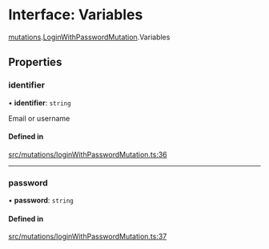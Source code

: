 # Interface: Variables

[mutations](api/modules/mutations.md).[LoginWithPasswordMutation](api/modules/mutations.LoginWithPasswordMutation.md).Variables

## Properties

### identifier

• **identifier**: `string`

Email or username

#### Defined in

[src/mutations/loginWithPasswordMutation.ts:36](https://github.com/bhavjitChauhan/khan-api/blob/9bcea3fc/src/mutations/loginWithPasswordMutation.ts#L36)

___

### password

• **password**: `string`

#### Defined in

[src/mutations/loginWithPasswordMutation.ts:37](https://github.com/bhavjitChauhan/khan-api/blob/9bcea3fc/src/mutations/loginWithPasswordMutation.ts#L37)
